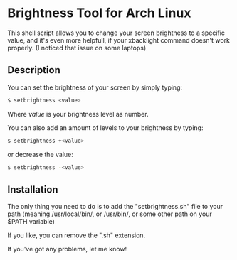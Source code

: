# Brightness Tool for Arch Linux

This shell script allows you to change your screen brightness to a specific value,
and it's even more helpfull, if your xbacklight command doesn't work properly.
(I noticed that issue on some laptops)

## Description

You can set the brightness of your screen by simply typing:

```sh
$ setbrightness <value>
```
Where *value* is your brightness level as number.


You can also add an amount of levels to your brightness by typing:

```sh
$ setbrightness +<value>
```
or decrease the value:

```sh
$ setbrightness -<value>
```

## Installation

The only thing you need to do is to add the "setbrightness.sh" file to your path 
(meaning /usr/local/bin/, or /usr/bin/, or some other path on your $PATH variable)

If you like, you can remove the ".sh" extension.

If you've got any problems, let me know!

